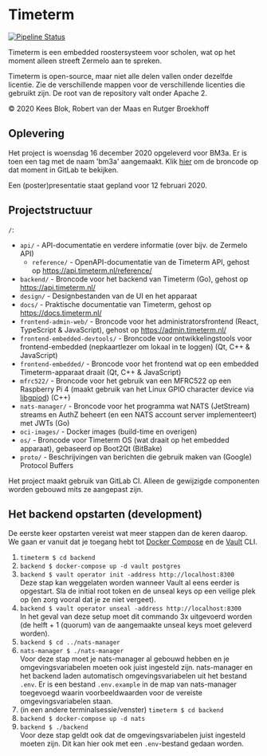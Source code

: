 # Timeterm

[![Pipeline Status](https://gitlab.com/timeterm/timeterm/badges/master/pipeline.svg)](https://gitlab.com/timeterm/timeterm/-/pipelines)

Timeterm is een embedded roostersysteem voor scholen, wat op het moment alleen streeft Zermelo aan te spreken.

Timeterm is open-source, maar niet alle delen vallen onder dezelfde licentie. Zie de verschillende mappen voor de verschillende licenties die gebruikt zijn. De root van de repository valt onder Apache 2.

© 2020 Kees Blok, Robert van der Maas en Rutger Broekhoff

## Oplevering

Het project is woensdag 16 december 2020 opgeleverd voor BM3a. Er is toen een tag met de naam 'bm3a' aangemaakt.
Klik [hier](https://gitlab.com/timeterm/timeterm/-/tree/bm3a) om de broncode op dat moment in GitLab te bekijken.

Een (poster)presentatie staat gepland voor 12 februari 2020.

## Projectstructuur

`/`:
- `api/` - API-documentatie en verdere informatie (over bijv. de Zermelo API)
  - `reference/` - OpenAPI-documentatie van de Timeterm API, gehost op https://api.timeterm.nl/reference/
- `backend/` - Broncode voor het backend van Timeterm (Go), gehost op https://api.timeterm.nl/
- `design/` - Designbestanden van de UI en het apparaat
- `docs/` - Praktische documentatie van Timeterm, gehost op https://docs.timeterm.nl/
- `frontend-admin-web/` - Broncode voor het administratorsfrontend (React, TypeScript & JavaScript), gehost op https://admin.timeterm.nl/
- `frontend-embedded-devtools/` - Broncode voor ontwikkelingstools voor frontend-embedded (nepkaartlezer om lokaal in te loggen) (Qt, C++ & JavaScript)
- `frontend-embedded/` - Broncode voor het frontend wat op een embedded Timeterm-apparaat draait (Qt, C++ & JavaScript)
- `mfrc522/` - Broncode voor het gebruik van een MFRC522 op een Raspberry Pi 4 (maakt gebruik van het Linux GPIO character device via [libgpiod](https://git.kernel.org/pub/scm/libs/libgpiod/libgpiod.git/)) (C++)
- `nats-manager/` - Broncode voor het programma wat NATS (JetStream) streams en AuthZ beheert (en een NATS account server implementeert) met JWTs (Go)
- `oci-images/` - Docker images (build-time en overigen)
- `os/` - Broncode voor Timeterm OS (wat draait op het embedded apparaat), gebaseerd op Boot2Qt (BitBake)
- `proto/` - Beschrijvingen van berichten die gebruik maken van (Google) Protocol Buffers

Het project maakt gebruik van GitLab CI. Alleen de gewijzigde componenten worden gebouwd mits ze aangepast zijn.

## Het backend opstarten (development)

De eerste keer opstarten vereist wat meer stappen dan de keren daarop.
We gaan er vanuit dat je toegang hebt tot [Docker Compose](https://docs.docker.com/compose/) en de [Vault](https://www.vaultproject.io/) CLI.

1. `timeterm $ cd backend`
2. `backend $ docker-compose up -d vault postgres`
3. `backend $ vault operator init -address http://localhost:8300`  
   Deze stap kan weggelaten worden wanneer Vault al eens eerder is opgestart. 
	 Sla de initial root token en de unseal keys op een veilige plek op (en zorg vooral dat je ze niet vergeet).
4. `backend $ vault operator unseal -address http://localhost:8300`  
   In het geval van deze setup moet dit commando 3x uitgevoerd worden (de helft + 1 (quorum) van de aangemaakte unseal keys moet geleverd worden). 
5. `backend $ cd ../nats-manager`
6. `nats-manager $ ./nats-manager`  
   Voor deze stap moet je nats-manager al gebouwd hebben en je omgevingsvariabelen moeten ook juist ingesteld zijn.
	 nats-manager en het backend laden automatisch omgevingsvariabelen uit het bestand `.env`.
	 Er is een bestand `.env.example` in de map van nats-manager toegevoegd waarin voorbeeldwaarden voor de vereiste
	 omgevingsvariabelen staan.
7. (in een andere terminalsessie/venster) `timeterm $ cd backend`
8. `backend $ docker-compose up -d nats`
9. `backend $ ./backend`  
   Voor deze stap geldt ook dat de omgevingsvariabelen juist ingesteld moeten zijn. Dit kan hier ook met een `.env`-bestand gedaan worden.

